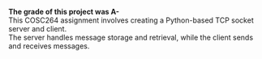 **The grade of this project was A-** \
This COSC264 assignment involves creating a Python-based TCP socket server and client. \
The server handles message storage and retrieval, while the client sends and receives messages. 
